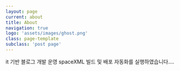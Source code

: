 ```yaml
---
layout: page
current: about
title: About
navigation: true
logo: 'assets/images/ghost.png'
class: page-template
subclass: 'post page'
---
```

it 기반 블로그 개발 운영 spaceXML
빌드 및 배포 자동화를 실행하였습니다....
